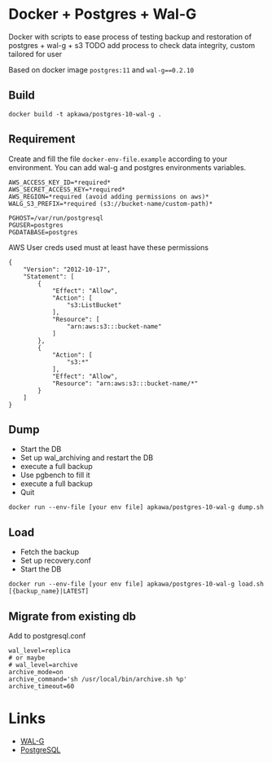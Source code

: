 # Docker + Postgres + Wal-G

Docker with scripts to ease process of testing backup and restoration of postgres + wal-g + s3
TODO add process to check data integrity, custom tailored for user

Based on docker image `postgres:11` and `wal-g==0.2.10`

## Build

```
docker build -t apkawa/postgres-10-wal-g .
```

## Requirement

Create and fill the file `docker-env-file.example` according to your environment.
You can add wal-g and postgres environments variables.
```
AWS_ACCESS_KEY_ID=*required*
AWS_SECRET_ACCESS_KEY=*required*
AWS_REGION=*required (avoid adding permissions on aws)*
WALG_S3_PREFIX=*required (s3://bucket-name/custom-path)*

PGHOST=/var/run/postgresql
PGUSER=postgres
PGDATABASE=postgres
```

AWS User creds used must at least have these permissions
```
{
    "Version": "2012-10-17",
    "Statement": [
        {
            "Effect": "Allow",
            "Action": [
                "s3:ListBucket"
            ],
            "Resource": [
                "arn:aws:s3:::bucket-name"
            ]
        },
        {
            "Action": [
                "s3:*"
            ],
            "Effect": "Allow",
            "Resource": "arn:aws:s3:::bucket-name/*"
        }
    ]
}
```

## Dump

* Start the DB
* Set up wal_archiving and restart the DB
* execute a full backup
* Use pgbench to fill it
* execute a full backup
* Quit


```
docker run --env-file [your env file] apkawa/postgres-10-wal-g dump.sh
```

## Load

* Fetch the backup
* Set up recovery.conf
* Start the DB

```
docker run --env-file [your env file] apkawa/postgres-10-wal-g load.sh [{backup_name}|LATEST]
```

## Migrate from existing db

Add to postgresql.conf

```
wal_level=replica
# or maybe
# wal_level=archive
archive_mode=on
archive_command='sh /usr/local/bin/archive.sh %p'
archive_timeout=60
```


# Links

* [WAL-G](https://github.com/wal-g/wal-g/tree/v0.2.9)
* [PostgreSQL](https://www.postgresql.org/docs/10/index.html)